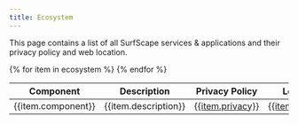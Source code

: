 ```yaml
---
title: Ecosystem
---
```


This page contains a list of all SurfScape services & applications and their privacy policy and web location.

<div class="table-resposive">

<table>
<thead>
<tr><th>Component</th>
<th>Description</th>
<th>Privacy Policy</th><th>Location</th></tr></thead>
<tbody>
{% for item in ecosystem %}
    <tr><td>{{item.component}}</td><td>{{item.description}}</td><td><a href="{{item.privacy}}">{{item.privacy}}</a></td><td><a href="{{item.website}}">{{item.website}}</a></td></tr>
{% endfor %}
</tbody>
</table>
</div>
